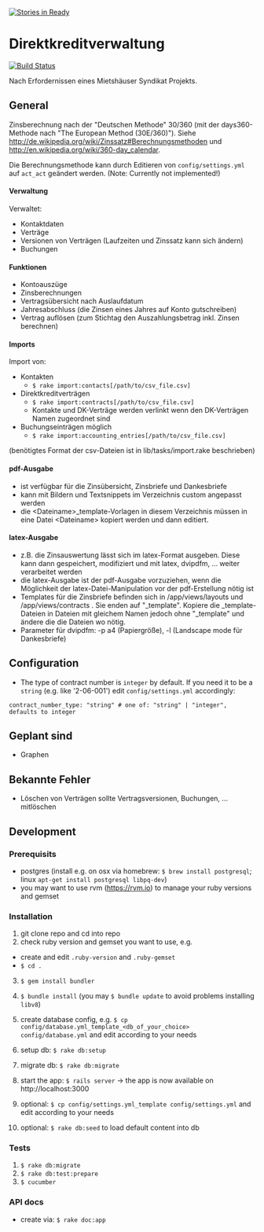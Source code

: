 [![Stories in Ready](https://badge.waffle.io/pamuche/direktkreditverwaltung.png?label=ready&title=Ready)](https://waffle.io/pamuche/direktkreditverwaltung)
# Direktkreditverwaltung
[![Build Status](https://travis-ci.org/pamuche/direktkreditverwaltung.svg?branch=master)](https://travis-ci.org/pamuche/direktkreditverwaltung)

Nach Erfordernissen eines Mietshäuser Syndikat Projekts.

## General

Zinsberechnung nach der "Deutschen Methode" 30/360 (mit der days360-Methode nach "The European Method (30E/360)"). Siehe http://de.wikipedia.org/wiki/Zinssatz#Berechnungsmethoden und http://en.wikipedia.org/wiki/360-day_calendar.

Die Berechnungsmethode kann durch Editieren von `config/settings.yml` auf `act_act` geändert werden. (Note: Currently not implemented!)

#### Verwaltung

Verwaltet:

* Kontaktdaten
* Verträge
* Versionen von Verträgen (Laufzeiten und Zinssatz kann sich ändern)
* Buchungen

#### Funktionen

* Kontoauszüge
* Zinsberechnungen
* Vertragsübersicht nach Auslaufdatum
* Jahresabschluss (die Zinsen eines Jahres auf Konto gutschreiben)
* Vertrag auflösen (zum Stichtag den Auszahlungsbetrag inkl. Zinsen berechnen)

#### Imports

Import von:

* Kontakten 
    * `$ rake import:contacts[/path/to/csv_file.csv]`
* Direktkreditverträgen
    * `$ rake import:contracts[/path/to/csv_file.csv]`
    * Kontakte und DK-Verträge werden verlinkt wenn den DK-Verträgen Namen zugeordnet sind
* Buchungseinträgen möglich
    * `$ rake import:accounting_entries[/path/to/csv_file.csv]`

(benötigtes Format der csv-Dateien ist in lib/tasks/import.rake beschrieben)

#### pdf-Ausgabe

* ist verfügbar für die Zinsübersicht, Zinsbriefe und Dankesbriefe
* kann mit Bildern und Textsnippets im Verzeichnis custom angepasst werden
* die &lt;Dateiname&gt;_template-Vorlagen in diesem Verzeichnis müssen in eine Datei &lt;Dateiname&gt; kopiert werden und dann editiert.

#### latex-Ausgabe

* z.B. die Zinsauswertung lässt sich im latex-Format ausgeben. Diese kann dann gespeichert, modifiziert und mit latex, dvipdfm, ... weiter verarbeitet werden
* die latex-Ausgabe ist der pdf-Ausgabe vorzuziehen, wenn die Möglichkeit der latex-Datei-Manipulation vor der pdf-Erstellung nötig ist
* Templates für die Zinsbriefe befinden sich in /app/views/layouts und /app/views/contracts . Sie enden auf "_template". Kopiere die _template-Dateien in Dateien mit gleichem Namen jedoch ohne "_template" und ändere die die Dateien wo nötig.
* Parameter für dvipdfm: -p a4 (Papiergröße), -l (Landscape mode für Dankesbriefe) 

## Configuration

* The type of contract number is `integer` by default. If you need it to be a `string` (e.g. like '2-06-001') edit `config/settings.yml` accordingly:
```
contract_number_type: "string" # one of: "string" | "integer", defaults to integer
```

## Geplant sind 

* Graphen

## Bekannte Fehler

* Löschen von Verträgen sollte Vertragsversionen, Buchungen, ... mitlöschen

## Development

### Prerequisits

* postgres (install e.g. on osx via homebrew: `$ brew install postgresql`; linux `apt-get install postgresql libpq-dev`)
* you may want to use rvm (https://rvm.io) to manage your ruby versions and gemset

### Installation

1. git clone repo and cd into repo
2. check ruby version and gemset you want to use, e.g. 
  - create and edit `.ruby-version` and `.ruby-gemset` 
  - `$ cd .`
3. `$ gem install bundler`
4. `$ bundle install` (you may `$ bundle update` to avoid problems installing `libv8`)

5. create database config, e.g. `$ cp config/database.yml_template_<db_of_your_choice> config/database.yml` and edit according to your needs
6. setup db: `$ rake db:setup`
7. migrate db: `$ rake db:migrate`

8. start the app: `$ rails server` -> the app is now available on http://localhost:3000

9. optional: `$ cp config/settings.yml_template config/settings.yml` and edit according to your needs

10. optional: `$ rake db:seed` to load default content into db



### Tests

1. `$ rake db:migrate`
2. `$ rake db:test:prepare`
3. `$ cucumber`

### API docs

* create via: `$ rake doc:app`







